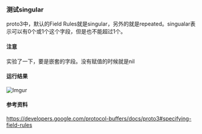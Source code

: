 ### 测试singular
proto3中，默认的Field Rules就是singular，另外的就是repeated。singualar表示可以有0个或1个这个字段，但是也不能超过1个。

#### 注意
实验了一下，要是嵌套的字段。没有赋值的时候就是nil

#### 运行结果
![Imgur](http://i.imgur.com/U8RGy6h.png)

#### 参考资料
https://developers.google.com/protocol-buffers/docs/proto3#specifying-field-rules